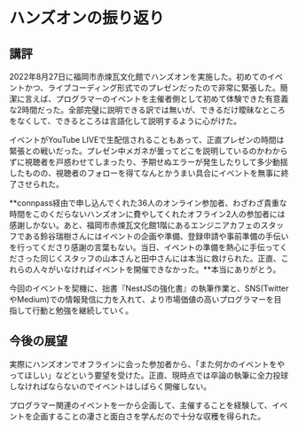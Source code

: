 # ハンズオンの振り返り

## 講評

2022年8月27日に福岡市赤煉瓦文化館でハンズオンを実施した。初めてのイベントかつ、ライブコーディング形式でのプレゼンだったので非常に緊張した。簡潔に言えば、プログラマーのイベントを主催者側として初めて体験できた有意義な2時間だった。全部完璧に説明できる訳では無いが、できるだけ曖昧なところをなくして、できるところは言語化して説明するように心がけた。

イベントがYouTube LIVEで生配信されることもあって、正直プレゼンの時間は緊張との戦いだった。プレゼン中メガネが曇ってどこを説明しているのかわからずに視聴者を戸惑わせてしまったり、予期せぬエラーが発生したりして多少動揺したものの、視聴者のフォローを得てなんとかうまい具合にイベントを無事に終了させられた。

**connpass経由で申し込んでくれた36人のオンライン参加者、わざわざ貴重な時間をこのくだらないハンズオンに費やしてくれたオフライン2人の参加者には感謝しかない。あと、福岡市赤煉瓦文化館1階にあるエンジニアカフェのスタッフである鈴谷瑞樹さんにはイベントの企画や準備、登録申請や事前準備の手伝いを行ってくださり感謝の言葉もない。当日、イベントの準備を熱心に手伝ってくださった同じくスタッフの山本さんと田中さんには本当に救けられた。正直、これらの人々がいなければイベントを開催できなかった。**本当にありがとう。

今回のイベントを契機に、拙書『NestJSの強化書』の執筆作業と、SNS(TwitterやMedium)での情報発信に力を入れて、より市場価値の高いプログラマーを目指して行動と勉強を継続していく。

## 今後の展望

実際にハンズオンでオフラインに会った参加者から、「また何かのイベントをやってほしい」などという要望を受けた。正直、現時点では卒論の執筆に全力投球しなければならないのでイベントはしばらく開催しない。

プログラマー関連のイベントを一から企画して、主催することを経験して、イベントを企画することの凄さと面白さを学んだので十分な収穫を得られた。